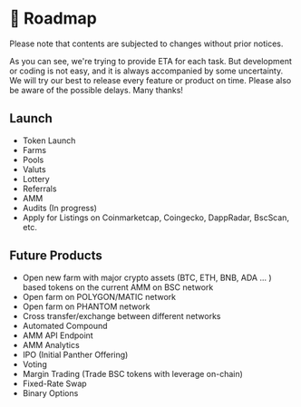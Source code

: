 # 🎯 Roadmap

Please note that contents are subjected to changes without prior notices.

As you can see, we're trying to provide ETA for each task. But development or coding is not easy, and it is always accompanied by some uncertainty. We will try our best to release every feature or product on time. Please also be aware of the possible delays. Many thanks!

## Launch <a id="launch"></a>

* Token Launch
* Farms
* Pools
* Valuts
* Lottery
* Referrals
* AMM
* Audits \(In progress\)
* Apply for Listings on Coinmarketcap, Coingecko, DappRadar, BscScan, etc.

## Future Products <a id="other-products"></a>

* Open new farm with major crypto assets \(BTC, ETH, BNB, ADA ... \) based tokens on the current AMM on BSC network
* Open farm on POLYGON/MATIC network
* Open farm on PHANTOM  network
* Cross transfer/exchange between different networks
* Automated Compound
* AMM API Endpoint
* AMM Analytics
* IPO \(Initial Panther Offering\)
* Voting
* Margin Trading \(Trade BSC tokens with leverage on-chain\)
* Fixed-Rate Swap
* Binary Options

​

